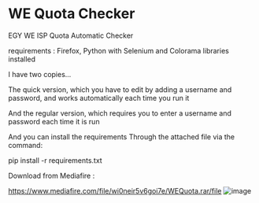 # WE Quota Checker
EGY WE ISP Quota Automatic Checker

requirements :
Firefox, Python with Selenium and Colorama libraries installed

I have two copies...

The quick version, which you have to edit by adding a username and password, and works automatically each time you run it

And the regular version, which requires you to enter a username and password each time it is run

And you can install the requirements Through the attached file via the command:

pip install -r requirements.txt

Download from Mediafire :

https://www.mediafire.com/file/wi0neir5v6goi7e/WEQuota.rar/file
![image](https://github.com/user-attachments/assets/2628bb3f-0f0b-4a48-9a4a-91ecbdf566ad)

